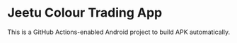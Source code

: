 # Jeetu Colour Trading App
This is a GitHub Actions-enabled Android project to build APK automatically.